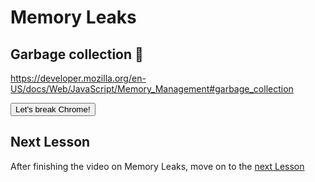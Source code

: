 # Memory Leaks

## Garbage collection 🚛

https://developer.mozilla.org/en-US/docs/Web/JavaScript/Memory_Management#garbage_collection

<button id="grow">Let's break Chrome!</button>

## Next Lesson

After finishing the video on Memory Leaks, move on to the [next Lesson](/lesson/Audit)
